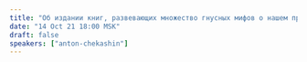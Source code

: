```yaml
---
title: "Об издании книг, развевающих множество гнусных мифов о нашем прошлом"
date: "14 Oct 21 18:00 MSK"
draft: false
speakers: ["anton-chekashin"]
---
```

